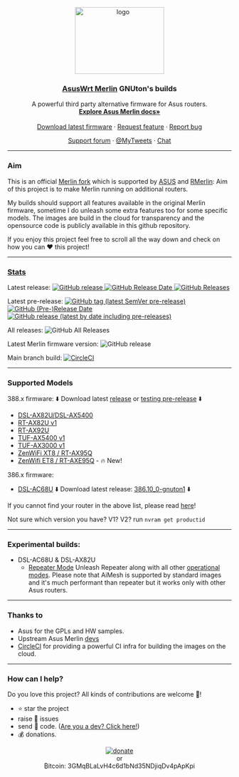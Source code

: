 <p align="center">
    <img src="http://nw-dlcdnet.asus.com/plugin/productIcons/DSL-AX82U.png" alt="logo" width="200" height="150">
</p>

<h3 align="center">
    <a href="https://github.com/RMerl/asuswrt-merlin/wiki/About-Asuswrt">AsusWrt Merlin</a> 
    GNUton's builds
</h3>

<p align="center">
  A powerful third party alternative firmware for Asus routers.
    
  <br>
  <a href="https://github.com/RMerl/asuswrt-merlin.ng/wiki/About-Asuswrt"><strong>Explore Asus Merlin docs»</strong></a>
  <br>
  <br>
  <a href="https://github.com/gnuton/asuswrt-merlin.ng/releases/latest">Download latest firmware</a>
  ·
  <a href="https://github.com/gnuton/asuswrt-merlin.ng/issues/new?assignees=&labels=enhancement&template=feature_request.md">Request feature</a>
  ·
  <a href="https://github.com/gnuton/asuswrt-merlin.ng/issues/new?assignees=&labels=bug&template=bug_report.md">Report bug</a>
</p>
<p align="center">
  <a href="https://www.snbforums.com/threads/gnutons-merlin-builds-for-dsl-router-386-1_2-released.70980/">Support forum</a>
  ·
  <a href="https://twitter.com/gnuton">@MyTweets</a>
  ·  
  <a href="https://gitter.im/asuswrt/merlin-dsl">Chat</a>
</p>

---------------------
### Aim

This is an official [Merlin fork](https://github.com/RMerl/asuswrt-merlin) which is supported by [ASUS](https://twitter.com/ASUS) and [RMerlin](https://twitter.com/RMerlinDev?ref_src=twsrc%5Egoogle%7Ctwcamp%5Eserp%7Ctwgr%5Eauthor): Aim of this project is to make Merlin running on additional routers.

My builds should support all features available in the original Merlin firmware, sometime I do unleash some extra features too for some specific models. The images are build in the cloud for transparency and the opensource code is publicly available in this github repository.

If you enjoy this project feel free to scroll all the way down and check on how you can ❤️ this project! 

---------------------

### [Stats](https://somsubhra.github.io/github-release-stats/?username=gnuton&repository=asuswrt-merlin.ng)
Latest release:
[
![GitHub release](https://img.shields.io/github/release/gnuton/asuswrt-merlin.ng.svg)
![GitHub Release Date](https://img.shields.io/github/release-date/gnuton/asuswrt-merlin.ng.svg)
![GitHub Releases](https://img.shields.io/github/downloads/gnuton/asuswrt-merlin.ng/latest/total.svg)
](https://github.com/gnuton/asuswrt-merlin.ng/releases/latest)

Latest pre-release:
[
![GitHub tag (latest SemVer pre-release)](https://img.shields.io/github/v/release/gnuton/asuswrt-merlin.ng?include_prereleases&label=pre-release)
![GitHub (Pre-)Release Date](https://img.shields.io/github/release-date-pre/gnuton/asuswrt-merlin.ng)
![GitHub release (latest by date including pre-releases)](https://img.shields.io/github/downloads-pre/gnuton/asuswrt-merlin.ng/latest/total)
](https://github.com/gnuton/asuswrt-merlin.ng/releases/)

All releases:
![GitHub All Releases](https://img.shields.io/github/downloads/gnuton/asuswrt-merlin.ng/total.svg)

Latest Merlin firmware version: ![GitHub release](https://img.shields.io/github/tag/RMerl/asuswrt-merlin.ng.svg)

Main branch build: [![CircleCI](https://circleci.com/gh/gnuton/asuswrt-merlin.ng/tree/gnuton-master.svg?style=svg)](https://circleci.com/gh/gnuton/asuswrt-merlin.ng/tree/gnuton-master)

---------------------

### Supported Models

388.x firmware: ⬇️ Download latest [release](https://github.com/gnuton/asuswrt-merlin.ng/releases/latest) or [testing pre-release](https://github.com/gnuton/asuswrt-merlin.ng/releases/) ⬇️
* [DSL-AX82U/DSL-AX5400](https://www.asus.com/Networking-IoT-Servers/WiFi-6/All-series/DSL-AX82U/)
* [RT-AX82U v1](https://www.asus.com/Networking-IoT-Servers/WiFi-6/All-series/RT-AX82U/)
* [RT-AX92U](https://www.asus.com/Networking-IoT-Servers/WiFi-Routers/ASUS-Gaming-Routers/RT-AX92U/)
* [TUF-AX5400 v1](https://www.asus.com/Networking-IoT-Servers/WiFi-Routers/ASUS-Gaming-Routers/TUF-Gaming-AX5400/) 
* [TUF-AX3000 v1](https://www.asus.com/Networking-IoT-Servers/WiFi-Routers/ASUS-Gaming-Routers/TUF-Gaming-AX3000/)
* [ZenWiFi XT8 / RT-AX95Q](https://www.asus.com/Networking-IoT-Servers/Whole-Home-Mesh-WiFi-System/ZenWiFi-WiFi-Systems/ASUS-ZenWiFi-AX-XT8/) 
* [ZenWifi ET8 / RT-AXE95Q](https://www.asus.com/networking-iot-servers/whole-home-mesh-wifi-system/zenwifi-wifi-systems/asus-zenwifi-et8/) - 🔥 New!

386.x firmware:
* [DSL-AC68U](https://www.asus.com/Networking-IoT-Servers/Modem-Routers/All-series/DSLAC68U/) ⬇️ Download latest release: [386.10_0-gnuton1](https://github.com/gnuton/asuswrt-merlin.ng/releases/download/388.2_2_0-gnuton1/DSL-AC68U_386.10_0-gnuton1_DSL_1.0.5.3.trx) ⬇️

If you cannot find your router in the above list, please read [here](https://github.com/gnuton/asuswrt-merlin.ng/issues/140)!

Not sure which version you have? V1? V2? run ```nvram get productid```

---------------------

### Experimental builds:
* DSL-AC68U & DSL-AX82U
  * [Repeater Mode](https://github.com/gnuton/asuswrt-merlin.ng/releases/tag/gnuton-snapshot-feature-repeater) Unleash  Repeater along with all other [operational modes](https://www.asus.com/support/FAQ/1015007/). Please note that AiMesh is supported by standard images and it's much performant than repeater but it works only with other Asus routers.
  
---------------------
### Thanks to
- Asus for the GPLs and HW samples.
- Upstream Asus Merlin [devs](https://github.com/RMerl/asuswrt-merlin.ng/graphs/contributors)
- [CircleCI](https://circleci.com/) for providing a powerful CI infra for building the images on the cloud. 

---------------------
### How can I help?
Do you love this project? All kinds of contributions are welcome 🙌!
 * ⭐️ star the project
 * raise 🐞 issues 
 * send 🙇 code. ([Are you a dev? Click here!](https://github.com/gnuton/asuswrt-merlin.ng/blob/master/DEV.md))
 * 💰 donations.

<p align="center">
  <a href="https://www.paypal.me/gnuton"><img src="donate.png" alt="donate" /></a>
  <br/>  
  or 
  <br/>
  ₿itcoin: 3GMqBLaLvH4c6d1bNd35NDjiqDv4pApKpi
</p>
